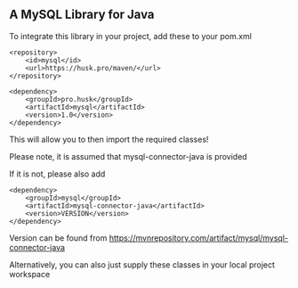 ## A MySQL Library for Java

To integrate this library in your project, add these to your pom.xml
```
<repository>
    <id>mysql</id>
    <url>https://husk.pro/maven/</url>
</repository>
```

```
<dependency>
    <groupId>pro.husk</groupId>
    <artifactId>mysql</artifactId>
    <version>1.0</version>
</dependency>
```

This will allow you to then import the required classes!

Please note, it is assumed that mysql-connector-java is provided

If it is not, please also add

```
<dependency>
    <groupId>mysql</groupId>
    <artifactId>mysql-connector-java</artifactId>
    <version>VERSION</version>
</dependency>
```

Version can be found from 
https://mvnrepository.com/artifact/mysql/mysql-connector-java

Alternatively, you can also just supply these classes in your local project workspace
